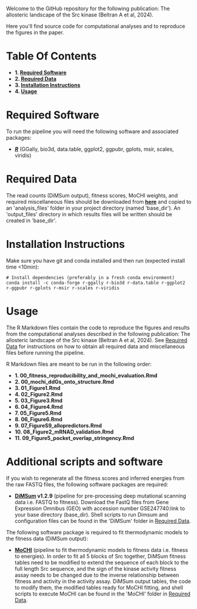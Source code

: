 Welcome to the GitHub repository for the following publication: The allosteric landscape of the Src kinase (Beltran A et al, 2024).

Here you'll find source code for computational analyses and to reproduce the figures in the paper.

# Table Of Contents

* **1. [Required Software](#required-software)**
* **2. [Required Data](#required-data)**
* **3. [Installation Instructions](#installation-instructions)**
* **4. [Usage](#usage)**

# Required Software

To run the pipeline you will need the following software and associated packages:

* **[_R_](https://www.r-project.org/)** (GGally, bio3d, data.table, ggplot2, ggpubr, gplots, msir, scales, viridis)

# Required Data

The read counts (DiMSum output), fitness scores, MoCHI weights, and required miscellaneous files should be downloaded from **[here](https://zenodo.org/records/10491695)** and copied to an 'analysis_files' folder in your project directory (named 'base_dir'). An 'output_files' directory in which results files will be written should be created in 'base_dir'.

# Installation Instructions

Make sure you have git and conda installed and then run (expected install time <10min):

```
# Install dependencies (preferably in a fresh conda environment)
conda install -c conda-forge r-ggally r-bio3d r-data.table r-ggplot2 r-ggpubr r-gplots r-msir r-scales r-viridis
```

# Usage

The R Markdown files contain the code to reproduce the figures and results from the computational analyses described in the following publication: The allosteric landscape of the Src kinase (Beltran A et al, 2024). See [Required Data](#required-data) for instructions on how to obtain all required data and miscellaneous files before running the pipeline.

R Markdown files are meant to be run in the following order:

* **1.  00_fitness_reproducibility_and_mochi_evaluation.Rmd**
* **2.  00_mochi_ddGs_onto_structure.Rmd**
* **3.  01_Figure1.Rmd**
* **4.  02_Figure2.Rmd**
* **5.  03_Figure3.Rmd**
* **6.  04_Figure4.Rmd**
* **7.  05_Figure5.Rmd**
* **8.  06_Figure6.Rmd** 
* **9.  07_FigureS9_allopredictors.Rmd**
* **10. 08_Figure2_mRNAD_validation.Rmd**
* **11. 09_Figure5_pocket_overlap_stringency.Rmd**


# Additional scripts and software

If you wish to regenerate all the fitness scores and inferred energies from the raw FASTQ files, the following software packages are required:

* **[DiMSum](https://github.com/lehner-lab/DiMSum) v1.2.9** (pipeline for pre-processing deep mutational scanning data i.e. FASTQ to fitness). Download the FastQ files from Gene Expression Omnibus (GEO) with accession number GSE247740:link to your base directory (base_dir). Shell scripts to run Dimsum and configuration files can be found in the 'DiMSum' folder in [Required Data](#required-data).

The following software package is required to fit thermodynamic models to the fitness data (DiMSum output):

* **[MoCHI](https://github.com/lehner-lab/MoCHI)** (pipeline to fit thermodynamic models to fitness data i.e. fitness to energies). In order to fit all 5 blocks of Src together, DiMSum fitness tables need to be modified to extend the sequence of each block to the full length Src sequence, and the sign of the kinase activity fitness assay needs to be changed due to the inverse relationship between fitness and activity in the activity assay. DiMSum output tables, the code to modify them, the modified tables ready for MoCHI fitting, and shell scripts to execute MoCHI can be found in the 'MoCHI' folder in [Required Data](#required-data). 


